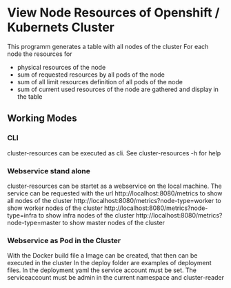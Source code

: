 # View Node Resources of Openshift / Kubernets Cluster
This programm generates a table with all nodes of the cluster
For each node the resources for
- physical resources of the node
- sum of requested resources by all pods of the node
- sum of all limit resources definition of all pods of the node
- sum of current used resources of the node
  are gathered and display in the table

## Working Modes
### CLI

cluster-resources can be executed as cli. See cluster-resources -h for help

### Webservice stand alone
cluster-resources can be startet as a webservice on the local machine.
The service can be requested with the url
http://localhost:8080/metrics                       to show all nodes of the cluster
http://localhost:8080/metrics?node-type=worker      to show worker nodes of the cluster
http://localhost:8080/metrics?node-type=infra       to show infra nodes of the cluster
http://localhost:8080/metrics?node-type=master      to show master nodes of the cluster


### Webservice as Pod in the Cluster
With the Docker build file a Image can be created, that then can be executed in the cluster
In the deploy folder are examples of deployment files.
In the deployment yaml the service account must be set. The serviceaccount must be admin in the current namespace and cluster-reader
